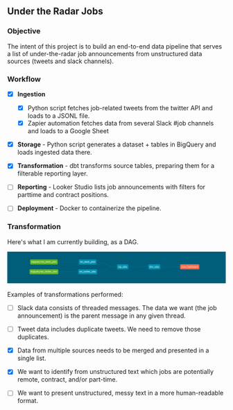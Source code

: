 ## Under the Radar Jobs


### Objective

The intent of this project is to build an end-to-end data pipeline that serves a list of under-the-radar job announcements from unstructured data sources (tweets and slack channels).


### Workflow

- [x] **Ingestion** 
    - [x] Python script fetches job-related tweets from the twitter API and loads to a JSONL file.
    - [x] Zapier automation fetches data from several Slack #job channels and loads to a Google Sheet
- [x] **Storage** - Python script generates a dataset + tables in BigQuery and loads ingested data there.
- [x] **Transformation** - dbt transforms source tables, preparing them for a filterable reporting layer.
- [ ] **Reporting** - Looker Studio lists job announcements with filters for parttime and contract positions.
- [ ] **Deployment** - Docker to containerize the pipeline.


### Transformation

Here's what I am currently building, as a DAG.

![Image](img/dag.png)

Examples of transformations performed:
- [ ] Slack data consists of threaded messages. The data we want (the job announcement) is the parent message in any given thread. 
- [ ] Tweet data includes duplicate tweets. We need to remove those duplicates.
- [x] Data from multiple sources needs to be merged and presented in a single list.
- [x] We want to identify from unstructured text which jobs are potentially remote, contract, and/or part-time.
- [ ] We want to present unstructured, messy text in a more human-readable format.



